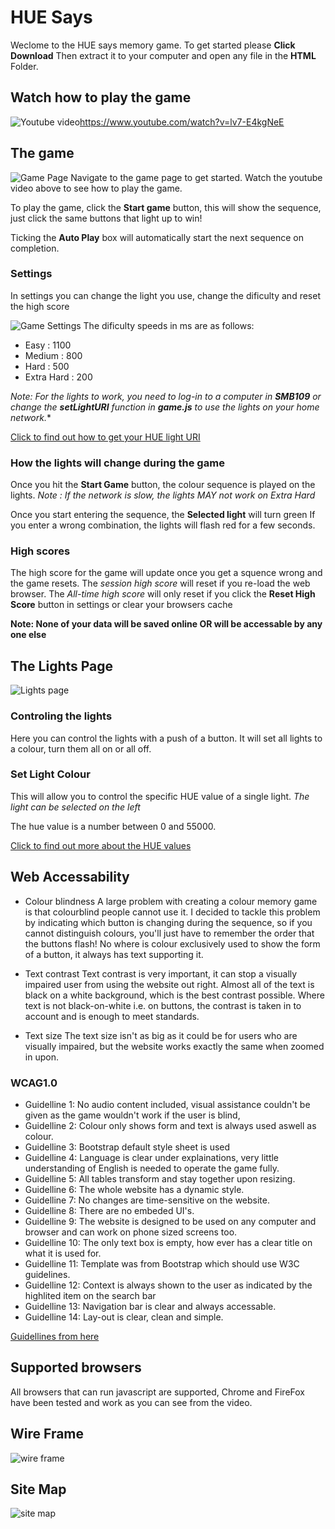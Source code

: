 # HUE Says

Weclome to the HUE says memory game. To get started please **Click Download**
Then extract it to your computer and open any file in the **HTML** Folder.

## Watch how to play the game
![Youtube video](https://img.youtube.com/vi/lv7-E4kgNeE/0.jpg)https://www.youtube.com/watch?v=lv7-E4kgNeE

## The game
![Game Page](https://i.imgur.com/6CwrY7z.png)
Navigate to the game page to get started. Watch the youtube video above to see how to play the game.

To play the game, click the **Start game** button, this will show the sequence, just click the same buttons that light up to win!

Ticking the **Auto Play** box will automatically start the next sequence on completion.
### Settings
In settings you can change the light you use, change the dificulty and reset the high score

![Game Settings](https://i.imgur.com/83qcl25.png)
The dificulty speeds in ms are as follows:

 - Easy : 1100
 - Medium : 800
 - Hard : 500
 - Extra Hard : 200

*Note: For the lights to work, you need to log-in to a computer in **SMB109** or change the **setLightURI** function in **game.js** to use the lights on your home network.**

[Click to find out how to get your HUE light URI](https://huetips.com/help/how-to-find-my-bridge-ip-address/)


### How the lights will change during the game


Once you hit the **Start Game** button, the colour sequence is played on the lights.
*Note : If the network is slow, the lights MAY not work on Extra Hard*

Once you start entering the sequence, the **Selected light** will turn green
If you enter a wrong combination, the lights will flash red for a few seconds.

### High scores

The high score for the game will update once you get a squence wrong and the game resets. The *session high score* will reset if you re-load the web browser. The *All-time high score* will only reset if you click the **Reset High Score** button in settings or clear your browsers cache

**Note: None of your data will be saved online OR will be  accessable by any one else**

## The Lights Page
![Lights page](https://i.imgur.com/4ouQl9D.png)

### Controling the lights

Here you can control the lights with a push of a button.
It will set all lights to a colour, turn them all on or all off.

### Set Light Colour
This will allow you to control the specific HUE value of a single light. 
*The light can be selected on the left*

The hue value is a number between 0 and 55000.

[Click to find out more about the HUE values](https://community.boomi.com/s/news/aBU1W000000bmFhWAI/what-are-hue-talking-about)

## Web Accessability
- Colour blindness
A large problem with creating a colour memory game is that colourblind people cannot use it. I decided to tackle this problem by indicating which button is changing during the sequence, so if you cannot distinguish colours, you'll just have to remember the order that the buttons flash!
No where is colour exclusively used to show the form of a button, it always has text supporting it.

- Text contrast
Text contrast is very important, it can stop a visually impaired user from using the website out right. Almost all of the text is black on a white background, which is the best contrast possible. Where text is not black-on-white i.e. on buttons, the contrast is taken in to account and is enough to meet standards.
- Text size
The text size isn't as big as it could be for users who are visually impaired, but the website works exactly the same when zoomed in upon.

### WCAG1.0
- Guidelline 1: No audio content included, visual assistance couldn't be given as the game wouldn't work if the user is blind,
- Guidelline 2: Colour only shows form and text is always used aswell as colour.
- Guidelline 3: Bootstrap default style sheet is used
- Guidelline 4: Language is clear under explainations, very little understanding of English is needed to operate the game fully.
- Guidelline 5: All tables transform and stay together upon resizing.
- Guidelline 6: The whole website has a dynamic style.
- Guidelline 7: No changes are time-sensitive on the website.
- Guidelline 8: There are no embeded UI's.
- Guidelline 9: The website is designed to be used on any computer and browser and can work on phone sized screens too.
- Guidelline 10: The only text box is empty, how ever has a clear title on what it is used for.
- Guidelline 11: Template was from Bootstrap which should use W3C guidelines.
- Guidelline 12: Context is always shown to the user as indicated by the highlited item on the search bar
- Guidelline 13: Navigation bar is clear and always accessable.
- Guidelline 14: Lay-out is clear, clean and simple.

[Guidellines from here](https://en.wikipedia.org/wiki/Web_Content_Accessibility_Guidelines)
## Supported browsers
All browsers that can run javascript are supported, Chrome and FireFox have been tested and work as you can see from the video.

## Wire Frame
![wire frame](https://github.com/mbruty/HUE-Says/blob/master/Every%20thing%20else/wireframe.png?raw=true)

## Site Map
![site map](https://github.com/mbruty/HUE-Says/blob/master/Every%20thing%20else/sitemap.png?raw=true)